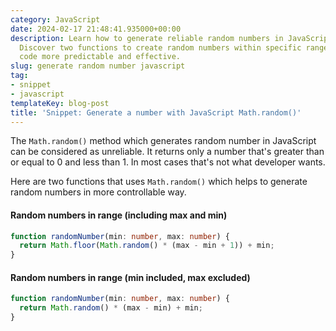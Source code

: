 ```yaml
---
category: JavaScript
date: 2024-02-17 21:48:41.935000+00:00
description: Learn how to generate reliable random numbers in JavaScript using `Math.random()`.
  Discover two functions to create random numbers within specific ranges, making your
  code more predictable and effective.
slug: generate random number javascript
tag:
- snippet
- javascript
templateKey: blog-post
title: 'Snippet: Generate a number with JavaScript Math.random()'
---
```


The `Math.random()` method which generates random number in JavaScript can be considered as unreliable. It returns only a number that's greater than or equal to 0 and less than 1. In most cases that's not what developer wants.

Here are two functions that uses `Math.random()` which helps to generate random numbers in more controllable way.

#### Random numbers in range (including max and min)

```typescript
function randomNumber(min: number, max: number) {
  return Math.floor(Math.random() * (max - min + 1)) + min;
}
```

#### Random numbers in range (min included, max excluded)

```typescript
function randomNumber(min: number, max: number) {
  return Math.random() * (max - min) + min;
}
```